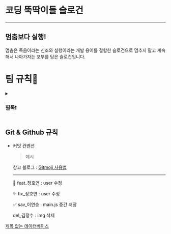 # 코딩 뚝딱이들 슬로건

---

## 멈춤보다 실행!

멈춤은 죽음이라는 신조와 실행이라는 개발 용어를 결합한 슬로건으로 멈추지 말고 계속해서 나아가자는 포부를 담은 슬로건입니다.

# 팀 규칙👀
<details>
  <summary><h3>필독❗️</h3></summary>
  <div>1. Pull request와 merge 관련하여 Slack으로 메세지를 보낼 경우 특정 멤버에게 멘션을 달아주세요.</div>
<div>2. 메세지를 확인했다면 해당 댓글에 이모지를 사용하여 공감해주세요.</div>
<div>3. 파일 1개 당 commit 1개를 지켜주세요.</div>
<div>4. Commit 전 Ctrl + S (저장) 을 했는지 확인해주세요.</div>
<div>5. 팀장이 merge 하고 Slack에 보내면 그 뒤에 pull하고 확인 후 이모지로 응답.</div>
<div>6. 💡공용 팁에 팀원이 알면 좋은 것들을 자유롭게 작성하기.</div>
<div>7. 의견창에 있는 의견 중 확실히 실행 완료한 것만 체크하기.</div>
<div>8. 각자 작업하고 pull request 보낸 후 Slack에 보내면 대답 대신 이모지로 대답하기.</div>
<div>9. 공용 일지에 작성할 때 작성자도 꼭 표시하기.</div>
<div>10. 개인 페이지에 작성한 것들을 나중에 팀원끼리 결정 사항을 공용 페이지에 적기.</div>
<div>11. 커밋 - 간단한 주석이나 오타 수정 부분은 “주석”, “오타수정” 단답으로 작성.</div>
12. 파일 이름:
    ```jsx
    // 파일명 생성 시 참고
    최상위 폴더_이 파일을 적용할 파일명_이 파일의 기능.파일 확장자
    // 예시
    module_server_template.js
    ```
</details>

  
## Git & Github 규칙

- 커밋 컨벤션
    
    > 예시
    > 
    
    참고 블로그 : [Gitmoji 사용법](https://inpa.tistory.com/entry/GIT-⚡️-Gitmoji-사용법-Gitmoji-cli)
    
    ---
    
    📌 feat_정호연 : user 수정 
    
    ✨ fix_정호연 : user 수정
    
    ✅ sav_이연승 : main.js 중간 저장
    
    del_김정수 : img 삭제

[제목 없는 데이터베이스](https://www.notion.so/c9298c79e3cd4292bcba16e082efa7c5?pvs=21)

